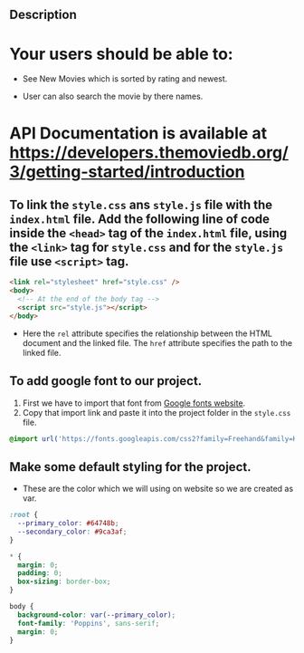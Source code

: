## Description

# Your users should be able to:

- See New Movies which is sorted by rating and newest.

- User can also search the movie by there names.

# API Documentation is available at https://developers.themoviedb.org/3/getting-started/introduction

## To link the `style.css` ans `style.js` file with the `index.html` file. Add the following line of code inside the `<head>` tag of the `index.html` file, using the `<link>` tag for `style.css` and for the `style.js` file use `<script>` tag.

```html
<link rel="stylesheet" href="style.css" />
<body>
  <!-- At the end of the body tag -->
  <script src="style.js"></script>
</body>
```

- Here the `rel` attribute specifies the relationship between the HTML document and the linked file. The `href` attribute specifies the path to the linked file.

## To add google font to our project.

1. First we have to import that font from [Google fonts website](https://fonts.google.com/).
2. Copy that import link and paste it into the project folder in the `style.css` file.

```css
@import url('https://fonts.googleapis.com/css2?family=Freehand&family=Kaushan+Script&family=Poppins:ital,wght@1,200&family=Roboto:wght@400;700&family=Smooch&display=swap');
```

## Make some default styling for the project.

- These are the color which we will using on website so we are created as var.

```css
:root {
  --primary_color: #64748b;
  --secondary_color: #9ca3af;
}

* {
  margin: 0;
  padding: 0;
  box-sizing: border-box;
}

body {
  background-color: var(--primary_color);
  font-family: 'Poppins', sans-serif;
  margin: 0;
}
```
